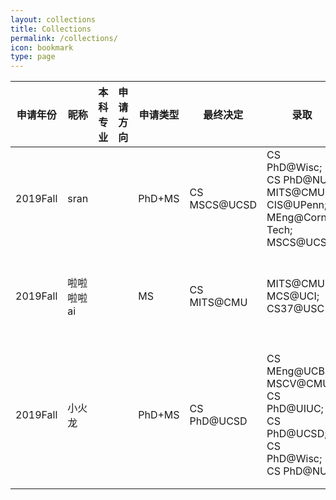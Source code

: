```yaml
---
layout: collections
title: Collections
permalink: /collections/
icon: bookmark
type: page
---
```


| 申请年份     | 昵称     | 本科专业 | 申请方向 | 申请类型   | 最终决定         | 录取                                       | 拒信                                       | 未出                                       | GPA   | 排名   | TOEFL/IELTS | GRE         | 实习经历                                     | 科研经历                                     | 论文                                 | 交流经历    | 重要奖项   |
| -------- | ------ | ---- | ---- | ------ | ------------ | ---------------------------------------- | ---------------------------------------- | ---------------------------------------- | ----- | ---- | ----------- | ----------- | ---------------------------------------- | ---------------------------------------- | ---------------------------------- | ------- | ------ |
| 2019Fall | sran   |      |      | PhD+MS | CS MSCS@UCSD | CS PhD@Wisc; CS PhD@NUS; MITS@CMU; CIS@UPenn; MEng@Cornell Tech; MSCS@UCSD | MIIS/MSAII/MCDS@CMU; DS@Harvard; MCS@UIUC; MEng@UCB; MSCS@Toronto | MSCS@UCLA; SE-SV@CMU; MSCS@UMich; MSCS@USC | 3.6+  | 4/40 | 103(S23)    | 154+170+3.0 | SDE@XY Investments， 2 months; SDE@DataYes， 2 months; | 复旦实验室，NLP；南加州大学暑研，DM+NLP，半年              |                                    |         |        |
| 2019Fall | 啦啦啦啦ai |      |      | MS     | CS MITS@CMU  | MITS@CMU;  MCS@UCI;  CS37@USC            | DS MSDS@USC; CS CSDA@Dartmouth; CS MEng@Cornell Tech; MCDS/MSAII/MLT@CMU; CSE@UCSD | DS MSDS@Columbia                         | 3.51  | 前30% | 106（S23）    | 152+169+3.0 | Machine Learning Intern@Baidu，CV，4 months; AI Intern@ByteDance，CV，doing | 复旦付彦伟老师实验室；Rutgers CBIM实验室暑研             | 无                                  | 无       | 无      |
| 2019Fall | 小火龙    |      |      | PhD+MS | CS PhD@UCSD  | CS MEng@UCB;  MSCV@CMU; CS PhD@UIUC; CS PhD@UCSD; CS PhD@Wisc;  CS PhD@NUS | CS MSE@Harvard; CS MSE@UPenn; MIIS/MCDS/MITS@CMU; CS PhD@USC; MSCS@UofT; MSCS@UCLA | MSCS@UMich; MSCS@USC                     | 3.65+ | 5%   | 101(S22)    | 155+170+3.5 | Algorithm Intern@CitroyTech， CV， 4months; AI Intern@Nvidia， CV&NLP， 6 months | 复旦计算机视觉实验室; 学期交流NUS数据挖掘实验室; 暑研UIUC数据挖掘实验室 | AAAI 共同一作一篇; SIGIR 二作一篇; TKDE 二作一篇 | NUS交换半年 | 上海市奖学金 |
